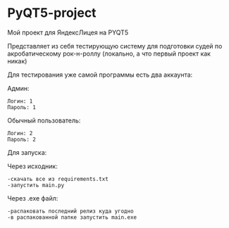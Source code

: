 # PyQT5-project
Мой проект для ЯндексЛицея на PYQT5

Представляет из себя тестирующую систему для подготовки судей по акробатическому рок-н-роллу
(локально, а что первый проект как никак)

Для тестирования уже самой программы есть два аккаунта:

  Админ:
  
    Логин: 1 
    Пароль: 1
  Обычный пользователь:

    Логин: 2 
    Пароль: 2
Для запуска:

Через исходник:
    
    -скачать все из requirements.txt
    -запустить main.py

Через .exe файл:
    
    -распаковать последний релиз куда угодно
    -в распакованной папке запустить main.exe